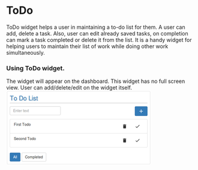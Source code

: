 # ToDo

ToDo widget helps a user in maintaining a to-do list for them. A user can add, delete a task. Also, user can edit already saved tasks, on completion can mark a task completed or delete it from the list. It is a handy widget for helping users to maintain their list of work while doing other work simultaneously.

### Using ToDo widget.

The widget will appear on the dashboard. This widget has no full screen view. User can add/delete/edit on the widget itself.<br/>
![](todo.png)